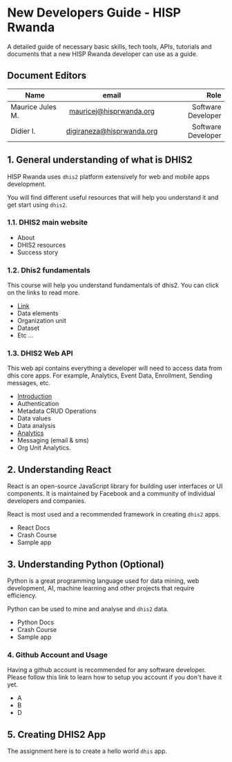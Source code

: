 # New Developers Guide - HISP Rwanda
A detailed guide of necessary basic skills, tech tools, APIs, tutorials and documents that a new HISP Rwanda developer can use as a guide.

## Document Editors 
| Name            | email                   | Role                
| ----------------|:-----------------------:| ------------------:|
| Maurice Jules M.| mauricej@hisprwanda.org | Software Developer |
| Didier I.       | digiraneza@hisprwanda.org    |Software Developer  |

## 1. General understanding of what is DHIS2
HISP Rwanda uses `dhis2` platform extensively for web and mobile apps development.

You will find different useful resources that will help you understand it and get start using `dhis2`. 

### 1.1. DHIS2 main website
- About
- DHIS2 resources
- Success story


### 1.2. Dhis2 fundamentals 
This course will help you understand fundamentals of dhis2. You can click on the links to read more. 
- [Link](https://docs.dhis2.org/2.34/en/dhis2_developer_manual/web-api.html#introduction) 
- Data elements
- Organization unit
- Dataset 
- Etc ...

### 1.3. DHIS2 Web API 
This web api contains everything a developer will need to access data from dhis core apps. 
For example, Analytics, Event Data, Enrollment, Sending messages, etc. 
- [Introduction](https://docs.dhis2.org/2.34/en/dhis2_developer_manual/web-api.html#introduction)
- Authentication
- Metadata CRUD Operations
- Data values
- Data analysis
- [Analytics](https://docs.dhis2.org/2.34/en/dhis2_developer_manual/web-api.html#analytics)
- Messaging (email & sms)
- Org Unit Analytics. 

## 2. Understanding React
React is an open-source JavaScript library for building user interfaces or UI components. It is maintained by Facebook and a community of individual developers and companies.

React is most used and a recommended framework in creating `dhis2` apps.

- React Docs
- Crash Course
- Sample app

## 3. Understanding Python (Optional)
Python is a great programming language used for data mining, web development, AI, machine learning and other projects that require efficiency. 

Python can be used to mine and analyse and `dhis2` data.

- Python Docs
- Crash Course
- Sample app

### 4. Github Account and Usage
Having a github account is recommended for any software developer. Please follow this link to learn how to setup you account if you don't have it yet.

- A
- B 
- D 

## 5. Creating DHIS2 App
The assignment here is to create a hello world `dhis` app.


